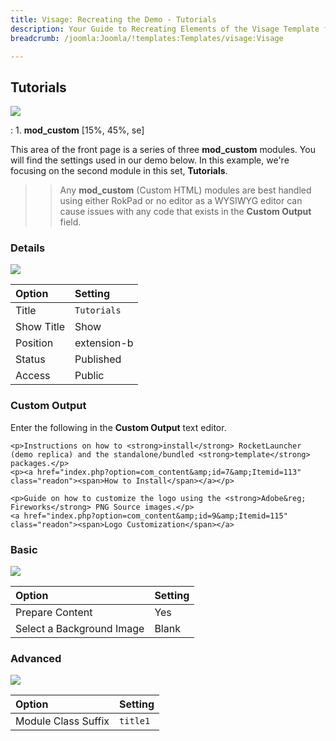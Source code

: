 ```yaml
---
title: Visage: Recreating the Demo - Tutorials
description: Your Guide to Recreating Elements of the Visage Template for Joomla
breadcrumb: /joomla:Joomla/!templates:Templates/visage:Visage

---
```


Tutorials
-----

![][demo]

:   1. **mod_custom** [15%, 45%, se]

This area of the front page is a series of three **mod_custom** modules. You will find the settings used in our demo below. In this example, we're focusing on the second module in this set, **Tutorials**.

>> Any **mod_custom** (Custom HTML) modules are best handled using either RokPad or no editor as a WYSIWYG editor can cause issues with any code that exists in the **Custom Output** field.

### Details
![][demo2]

| Option     | Setting              |  
| :--------- | :------------------- |  
| Title      | `Tutorials`          |  
| Show Title | Show                 |  
| Position   | extension-b          |  
| Status     | Published            |  
| Access     | Public               |  

### Custom Output
Enter the following in the **Custom Output** text editor.

~~~
<p>Instructions on how to <strong>install</strong> RocketLauncher (demo replica) and the standalone/bundled <strong>template</strong> packages.</p>
<p><a href="index.php?option=com_content&amp;id=7&amp;Itemid=113" class="readon"><span>How to Install</span></a></p>

<p>Guide on how to customize the logo using the <strong>Adobe&reg; Fireworks</strong> PNG Source images.</p>
<a href="index.php?option=com_content&amp;id=9&amp;Itemid=115" class="readon"><span>Logo Customization</span></a>
~~~

### Basic
![][demo3]

| Option                    | Setting |  
| :------------------------ | :------ |  
| Prepare Content           | Yes     |  
| Select a Background Image | Blank   |

### Advanced
![][demo4]

| Option              | Setting  |  
| :------------------ | :------- |  
| Module Class Suffix | `title1` |  

[demo]: assets/demo_8.jpeg
[demo2]: assets/tutorials_1.jpeg
[demo3]: assets/tutorials_2.jpeg
[demo4]: assets/tutorials_3.jpeg